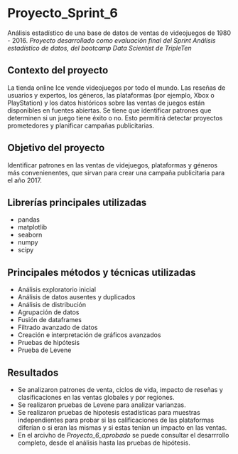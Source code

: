 # Proyecto_Sprint_6
Análisis estadístico de una base de datos de ventas de videojuegos de 1980 - 2016.
*Proyecto desarrollado como evaluación final del Sprint Análisis estadístico de datos, del bootcamp Data Scientist de TripleTen*

## Contexto del proyecto
La tienda online Ice vende videojuegos por todo el mundo. Las reseñas de usuarios y expertos, los géneros, las plataformas (por ejemplo, Xbox o PlayStation) y los datos históricos sobre las ventas de juegos están disponibles en fuentes abiertas. Se tiene que identificar patrones que determinen si un juego tiene éxito o no. Esto permitirá detectar proyectos prometedores y planificar campañas publicitarias.

## Objetivo del proyecto
Identificar patrones en las ventas de videjuegos, plataformas y géneros más convenienentes, que sirvan para crear una campaña publicitaria para el año 2017. 

## Librerías principales utilizadas
- pandas
- matplotlib
- seaborn
- numpy
- scipy

## Principales métodos y técnicas utilizadas
- Análisis exploratorio inicial
- Análisis de datos ausentes y duplicados
- Análisis de distribución
- Agrupación de datos
- Fusión de dataframes
- Filtrado avanzado de datos
- Creación e interpretación de gráficos avanzados
- Pruebas de hipótesis 
- Prueba de Levene

## Resultados
- Se analizaron patrones de venta, ciclos de vida, impacto de reseñas y clasificaciones en las ventas globales y por regiones.
- Se realizaron pruebas de Levene para analizar varianzas.
- Se realizaron pruebas de hipotesis estadísticas para muestras independientes para probar si las calificaciones de las plataformas diferían o si eran las mismas y si estas tenían un impacto en las ventas. 
- En el arcivho de *Proyecto_6_aprobado* se puede consultar el desarrrollo completo, desde el análisis hasta las pruebas de hipótesis.